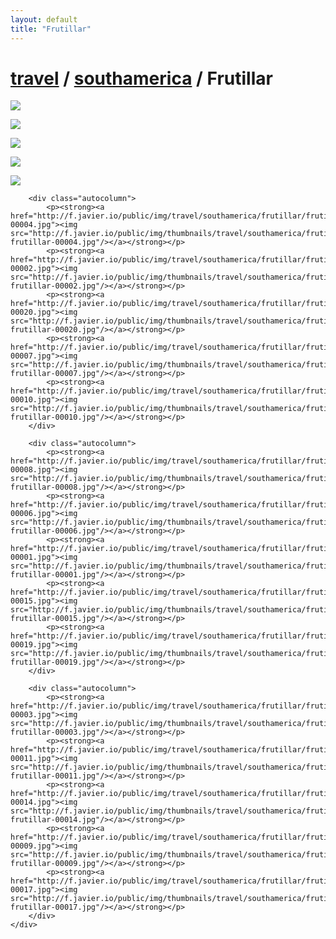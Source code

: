 ```yaml
---
layout: default
title: "Frutillar"
---
```


<h1 class="page" style="padding-left:0%;"><a href="/travel.html">travel</a> / <a href="/travel/southamerica.html">southamerica</a> / Frutillar</h1>
<div class="page">
    <div class="autowide">
        <div class="autocolumn">
            <p><strong><a href="http://f.javier.io/public/img/travel/southamerica/frutillar/frutillar-00016.jpg"><img src="http://f.javier.io/public/img/thumbnails/travel/southamerica/frutillar/thumbnail-frutillar-00016.jpg"/></a></strong></p>
            <p><strong><a href="http://f.javier.io/public/img/travel/southamerica/frutillar/frutillar-00018.jpg"><img src="http://f.javier.io/public/img/thumbnails/travel/southamerica/frutillar/thumbnail-frutillar-00018.jpg"/></a></strong></p>
            <p><strong><a href="http://f.javier.io/public/img/travel/southamerica/frutillar/frutillar-00012.jpg"><img src="http://f.javier.io/public/img/thumbnails/travel/southamerica/frutillar/thumbnail-frutillar-00012.jpg"/></a></strong></p>
            <p><strong><a href="http://f.javier.io/public/img/travel/southamerica/frutillar/frutillar-00005.jpg"><img src="http://f.javier.io/public/img/thumbnails/travel/southamerica/frutillar/thumbnail-frutillar-00005.jpg"/></a></strong></p>
            <p><strong><a href="http://f.javier.io/public/img/travel/southamerica/frutillar/frutillar-00013.jpg"><img src="http://f.javier.io/public/img/thumbnails/travel/southamerica/frutillar/thumbnail-frutillar-00013.jpg"/></a></strong></p>
        </div>

        <div class="autocolumn">
            <p><strong><a href="http://f.javier.io/public/img/travel/southamerica/frutillar/frutillar-00004.jpg"><img src="http://f.javier.io/public/img/thumbnails/travel/southamerica/frutillar/thumbnail-frutillar-00004.jpg"/></a></strong></p>
            <p><strong><a href="http://f.javier.io/public/img/travel/southamerica/frutillar/frutillar-00002.jpg"><img src="http://f.javier.io/public/img/thumbnails/travel/southamerica/frutillar/thumbnail-frutillar-00002.jpg"/></a></strong></p>
            <p><strong><a href="http://f.javier.io/public/img/travel/southamerica/frutillar/frutillar-00020.jpg"><img src="http://f.javier.io/public/img/thumbnails/travel/southamerica/frutillar/thumbnail-frutillar-00020.jpg"/></a></strong></p>
            <p><strong><a href="http://f.javier.io/public/img/travel/southamerica/frutillar/frutillar-00007.jpg"><img src="http://f.javier.io/public/img/thumbnails/travel/southamerica/frutillar/thumbnail-frutillar-00007.jpg"/></a></strong></p>
            <p><strong><a href="http://f.javier.io/public/img/travel/southamerica/frutillar/frutillar-00010.jpg"><img src="http://f.javier.io/public/img/thumbnails/travel/southamerica/frutillar/thumbnail-frutillar-00010.jpg"/></a></strong></p>
        </div>

        <div class="autocolumn">
            <p><strong><a href="http://f.javier.io/public/img/travel/southamerica/frutillar/frutillar-00008.jpg"><img src="http://f.javier.io/public/img/thumbnails/travel/southamerica/frutillar/thumbnail-frutillar-00008.jpg"/></a></strong></p>
            <p><strong><a href="http://f.javier.io/public/img/travel/southamerica/frutillar/frutillar-00006.jpg"><img src="http://f.javier.io/public/img/thumbnails/travel/southamerica/frutillar/thumbnail-frutillar-00006.jpg"/></a></strong></p>
            <p><strong><a href="http://f.javier.io/public/img/travel/southamerica/frutillar/frutillar-00001.jpg"><img src="http://f.javier.io/public/img/thumbnails/travel/southamerica/frutillar/thumbnail-frutillar-00001.jpg"/></a></strong></p>
            <p><strong><a href="http://f.javier.io/public/img/travel/southamerica/frutillar/frutillar-00015.jpg"><img src="http://f.javier.io/public/img/thumbnails/travel/southamerica/frutillar/thumbnail-frutillar-00015.jpg"/></a></strong></p>
            <p><strong><a href="http://f.javier.io/public/img/travel/southamerica/frutillar/frutillar-00019.jpg"><img src="http://f.javier.io/public/img/thumbnails/travel/southamerica/frutillar/thumbnail-frutillar-00019.jpg"/></a></strong></p>
        </div>

        <div class="autocolumn">
            <p><strong><a href="http://f.javier.io/public/img/travel/southamerica/frutillar/frutillar-00003.jpg"><img src="http://f.javier.io/public/img/thumbnails/travel/southamerica/frutillar/thumbnail-frutillar-00003.jpg"/></a></strong></p>
            <p><strong><a href="http://f.javier.io/public/img/travel/southamerica/frutillar/frutillar-00011.jpg"><img src="http://f.javier.io/public/img/thumbnails/travel/southamerica/frutillar/thumbnail-frutillar-00011.jpg"/></a></strong></p>
            <p><strong><a href="http://f.javier.io/public/img/travel/southamerica/frutillar/frutillar-00014.jpg"><img src="http://f.javier.io/public/img/thumbnails/travel/southamerica/frutillar/thumbnail-frutillar-00014.jpg"/></a></strong></p>
            <p><strong><a href="http://f.javier.io/public/img/travel/southamerica/frutillar/frutillar-00009.jpg"><img src="http://f.javier.io/public/img/thumbnails/travel/southamerica/frutillar/thumbnail-frutillar-00009.jpg"/></a></strong></p>
            <p><strong><a href="http://f.javier.io/public/img/travel/southamerica/frutillar/frutillar-00017.jpg"><img src="http://f.javier.io/public/img/thumbnails/travel/southamerica/frutillar/thumbnail-frutillar-00017.jpg"/></a></strong></p>
        </div>
    </div>
</div>

